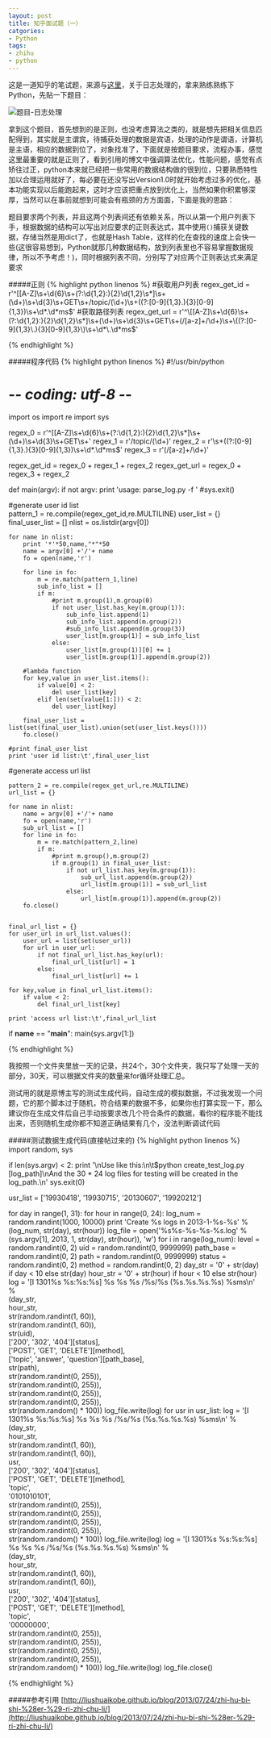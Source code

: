 ```yaml
---
layout: post
title: 知乎面试题（一）
catgories:
- Python
tags:
- zhihu
- python
---
```


这是一道知乎的笔试题，来源与[这里](http://liushuaikobe.github.io/blog/2013/07/24/zhi-hu-bi-shi-%28er-%29-ri-zhi-chu-li/)，关于日志处理的，拿来熟练熟练下Python，先贴一下题目：

![题目-日志处理]({{site.IMG_PATH}}/zhihu1.jpeg)

拿到这个题目，首先想到的是正则，也没考虑算法之类的，就是想先把相关信息匹配得到，其实就是主谓宾，待捕获处理的数据是宾语，处理的动作是谓语，计算机是主语，相应的数据到位了，对象找准了，下面就是按题目要求，流程办事，感觉这里最重要的就是正则了，看到引用的博文中强调算法优化，性能问题，感觉有点矫往过正，python本来就已经把一些常用的数据结构做的很到位，只要熟悉特性加以合理运用就好了，每必要在还没写出Version1.0时就开始考虑过多的优化，基本功能实现以后能跑起来，这时才应该把重点放到优化上，当然如果你积累够深厚，当然可以在事前就想到可能会有瓶颈的方方面面，下面是我的思路：

题目要求两个列表，并且这两个列表间还有依赖关系，所以从第一个用户列表下手，根据数据的结构可以写出对应要求的正则表达式，其中使用`()`捕获关键数据，存储当然是用dict了，也就是Hash Table，这样的化在查找的速度上会快一些(这很容易想到，Python就那几种数据结构，放到列表里也不容易掌握数据规律，所以不予考虑！)，同时根据列表不同，分别写了对应两个正则表达式来满足要求

#####正则
{% highlight python linenos %}
#获取用户列表
regex_get_id = r'^\[[A-Z]\s+\d{6}\s+(?:\d{1,2}:){2}\d{1,2}\s*]\s+(\d+)\s+\d{3}\s+GET\s+/topic/(\d+)\s+\((?:[0-9]{1,3}\.){3}[0-9]{1,3}\)\s+\d*\.\d*ms$'
#获取路径列表
regex_get_url = r'^\[[A-Z]\s+\d{6}\s+(?:\d{1,2}:){2}\d{1,2}\s*]\s+(\d+)\s+\d{3}\s+GET\s+(/[a-z]+/\d+)\s+\((?:[0-9]{1,3}\.){3}[0-9]{1,3}\)\s+\d*\.\d*ms$'

{% endhighlight %}

#####程序代码
{% highlight python linenos %}
#!/usr/bin/python
# -*- coding: utf-8 -*-

import os
import re
import sys

regex_0 = r'^\[[A-Z]\s+\d{6}\s+(?:\d{1,2}:){2}\d{1,2}\s*]\s+(\d+)\s+\d{3}\s+GET\s+'
regex_1 = r'/topic/(\d+)'
regex_2 = r'\s+\((?:[0-9]{1,3}\.){3}[0-9]{1,3}\)\s+\d*\.\d*ms$'
regex_3 = r'(/[a-z]+/\d+)'

regex_get_id = regex_0 + regex_1 + regex_2
regex_get_url = regex_0 + regex_3 + regex_2

def main(argv):
	if not argv:
		print 'usage: parse_log.py -f <logfile>'
		#sys.exit()


#generate user id list	
	pattern_1 = re.compile(regex_get_id,re.MULTILINE)
	user_list = {}
	final_user_list = []
	nlist = os.listdir(argv[0])
		
	for name in nlist:
		print '*'*50,name,"*"*50
		name = argv[0] +'/'+ name
		fo = open(name,'r')

		for line in fo:
			m = re.match(pattern_1,line)	
			sub_info_list = []
			if m:
				#print m.group(1),m.group(0)
				if not user_list.has_key(m.group(1)):
					sub_info_list.append(1)
					sub_info_list.append(m.group(2))
					#sub_info_list.append(m.group(3))
					user_list[m.group(1)] = sub_info_list 
				else:
					user_list[m.group(1)][0] += 1 
					user_list[m.group(1)].append(m.group(2))	
		
		#lambda function 				
		for key,value in user_list.items():
			if value[0] < 2:
				del user_list[key]
			elif len(set(value[1:])) < 2:
				del user_list[key]

		final_user_list = list(set(final_user_list).union(set(user_list.keys())))
		fo.close()

	#print final_user_list
	print 'user id list:\t',final_user_list

#generate access url list

	pattern_2 = re.compile(regex_get_url,re.MULTILINE)
	url_list = {}

	for name in nlist:
		name = argv[0] +'/'+ name
		fo = open(name,'r')
		sub_url_list = []
		for line in fo:
			m = re.match(pattern_2,line)
			if m:
				#print m.group(),m.group(2)
				if m.group(1) in final_user_list:
					if not url_list.has_key(m.group(1)):					
						sub_url_list.append(m.group(2))
						url_list[m.group(1)] = sub_url_list
					else:
					 	url_list[m.group(1)].append(m.group(2))
		fo.close()


	final_url_list = {}
	for user_url in url_list.values():
		user_url = list(set(user_url))
		for url in user_url:
			if not final_url_list.has_key(url):
				final_url_list[url] = 1
			else:
			 	final_url_list[url] += 1

	for key,value in final_url_list.items():
		if value < 2:
			del final_url_list[key]

	print 'access url list:\t',final_url_list
	
if __name__ == "__main__":
	main(sys.argv[1:])

{% endhighlight %}

我按照一个文件夹里放一天的记录，共24个，30个文件夹，我只写了处理一天的部分，30天，可以根据文件夹的数量来for循环处理汇总。

测试用的就是原博主写的测试生成代码，自动生成的模拟数据，不过我发现一个问题，它的那个脚本过于随机，符合结果的数据不多，如果你也打算实现一下，那么建议你在生成文件后自己手动按要求改几个符合条件的数据，看你的程序能不能找出来，否则随机生成你都不知道正确结果有几个，没法判断调试代码

#####测试数据生成代码(直接帖过来的)
{% highlight python linenos %}
import random, sys

if len(sys.argv) < 2:
  print '\nUse like this:\n\t$python create_test_log.py [log_path]\nAnd the 30 * 24 log files for testing will be created in the log_path.\n'
  sys.exit(0)

usr_list = ['19930418', '19930715', '20130607', '19920212']

for day in range(1, 31):
  for hour in range(0, 24):
      log_num = random.randint(1000, 10000)
      print 'Create %s logs in 2013-1-%s-%s' % (log_num, str(day), str(hour))
      log_file = open('%s%s-%s-%s-%s.log' % (sys.argv[1], 2013, 1, str(day), str(hour)), 'w')
      for i in range(log_num):
          level = random.randint(0, 2)
          uid = random.randint(0, 9999999)
          path_base = random.randint(0, 2)
          path = random.randint(0, 9999999)
          status = random.randint(0, 2)
          method = random.randint(0, 2)
          day_str = '0' + str(day) if day < 10 else str(day)
          hour_str = '0' + str(hour) if hour < 10 else str(hour)
          log = '[I 1301%s %s:%s:%s] %s %s %s /%s/%s (%s.%s.%s.%s) %sms\n' % \
              (day_str, \
                  hour_str, \
                  str(random.randint(1, 60)), \
                  str(random.randint(1, 60)), \
                  str(uid), \
                  ['200', '302', '404'][status], \
                  ['POST', 'GET', 'DELETE'][method], \
                  ['topic', 'answer', 'question'][path_base], \
                  str(path), \
                  str(random.randint(0, 255)), \
                  str(random.randint(0, 255)), \
                  str(random.randint(0, 255)), \
                  str(random.randint(0, 255)), \
                  str(random.random() * 100))
          log_file.write(log)
      for usr in usr_list:
          log = '[I 1301%s %s:%s:%s] %s %s %s /%s/%s (%s.%s.%s.%s) %sms\n' % \
              (day_str, \
                  hour_str, \
                  str(random.randint(1, 60)), \
                  str(random.randint(1, 60)), \
                  usr, \
                  ['200', '302', '404'][status], \
                  ['POST', 'GET', 'DELETE'][method], \
                  'topic', \
                  '0101010101', \
                  str(random.randint(0, 255)), \
                  str(random.randint(0, 255)), \
                  str(random.randint(0, 255)), \
                  str(random.randint(0, 255)), \
                  str(random.random() * 100))
          log_file.write(log)
          log = '[I 1301%s %s:%s:%s] %s %s %s /%s/%s (%s.%s.%s.%s) %sms\n' % \
          (day_str, \
              hour_str, \
              str(random.randint(1, 60)), \
              str(random.randint(1, 60)), \
              usr, \
              ['200', '302', '404'][status], \
              ['POST', 'GET', 'DELETE'][method], \
              'topic', \
              '00000000', \
              str(random.randint(0, 255)), \
              str(random.randint(0, 255)), \
              str(random.randint(0, 255)), \
              str(random.randint(0, 255)), \
              str(random.random() * 100))
          log_file.write(log)
      log_file.close()

{% endhighlight %}

#####参考引用
[http://liushuaikobe.github.io/blog/2013/07/24/zhi-hu-bi-shi-%28er-%29-ri-zhi-chu-li/](http://liushuaikobe.github.io/blog/2013/07/24/zhi-hu-bi-shi-%28er-%29-ri-zhi-chu-li/) 

